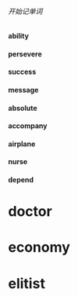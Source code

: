 ###### 开始记单词
#### ability
#### persevere 
#### success
#### message 
#### absolute
#### accompany
#### airplane
#### nurse
#### depend

# doctor 
# economy
# elitist